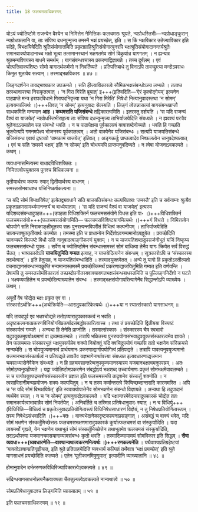 ```yaml
---
title: 18 फलचमसाधिकरणम्

---
```


योऽयं ज्योतिष्टोमे राजन्येन वैश्येन च निमित्तेन नैमित्तिकः फलचमसः श्रूयते, न्यग्रोधस्तिभीः—न्यग्रोधाङ्कुरान् न्यग्रोधफलानि वा, ताः संपिष्य दधन्युन्मृज्य तमस्मै भक्षं प्रयच्छेत्, इति । स किं भक्षविकार उतेज्याविकार इति संदेहे, बिभक्षयिषेदिति श्रुतिसंयोगात्तमिति प्रकृतग्राहिश्रुतिसंयोगात्पुनरपि भक्षश्रुतिसंयोगादानन्तर्यश्रुतेः समानवाक्योपादानाच्च भक्षो भूत्वा तत्समानस्थानं भक्षगतमेव सोमं विकुर्यान्न यागगतम् । न ह्यन्यत्र श्रुतमन्यविषयस्य बाधने समर्थम् । यागसंबन्धश्चास्य प्रकरणाद्विज्ञायते । तच्च दुर्बलम् । एवं चोत्पत्तिवाक्यशिष्टः सोमो यागादर्थकर्मणो न निवर्तिष्यते । प्रतिपत्तिबाधे तु विनाऽपि तावच्छ्रुत्या मन्दोऽपराधः किमुत श्रुतावेव सत्याम् । तस्माद्भक्षविकारः ॥ ४७ ॥

लिङ्गदर्शनेन तावद्भाष्यकार उपक्रमते । सति हीज्याविकारत्वे सौमिकभक्षसंबन्धोऽस्य लभ्यते । ततश्च तत्स्थानापत्त्या निराकृतत्वात् । ‘न गिरा गिरेति ब्रूयात्’ इ+++(इतिवदिति—‘ऐरं कृत्वोद्गेयम्’ इत्यनेन पाठप्राप्ते मन्त्र हरापदविधाने गिरापदनिवृत्त्या यथा ‘न गिरा मिरेति’ निषेधो नित्यानुवादस्तथा ‘न सोमम्’ इत्ययमपत्यिर्थः ।)+++तिवत् ‘न सोमम्’ इत्यनुवादः सेत्स्यति । लिङ्गं त्वेतन्नासत्यां यागसंबन्धप्राप्तौ साधकमिति मन्यमान **आह । कथमसति यजिसंबन्धे** तद्विकारत्वमिति । इतरस्तु दर्शयति । ‘स यदि राजन्यं वैश्यं वा याजयेत्’ न्यग्रोधस्तिभीराहृत्य ताः संपिष्य दधन्युन्मृज्य ताभिर्याजयेदिति संबध्यते । न ह्यवश्यं परत्रैव श्रुतेनाऽऽख्यातेन सह संबन्धो भवति । न च पाठापेक्षया पूर्वकालत्वं क्त्वाशब्देनोच्यते । भवति हि गच्छति भुक्त्वेत्यपि गमनमपेक्ष्य भोजनस्य पूर्वकालत्वम् । अतो वाक्येनैव यजिसंबन्धः । सत्यपि याजयतिसंबन्धे यजिसंबन्ध एवायं द्रष्टव्यो ‘ग्रामकामं याजयेत्’ इतिवत् । अङ्गकर्तुः प्राप्तत्वादेव निष्फलत्वेन चानुपदेश्यत्वात् । एवं च सति ‘तमस्मै भक्षम्’ इति ‘न सोमम्’ इति चोभयमपि प्राप्तमनुवदिष्यते । न त्वेषा योजनाऽवकल्पते । कथम् ।

व्यवधानात्तमित्यस्य बाधादविधिशक्तितः ।  
निमित्तत्वोपयुक्तस्य पुनश्च विधिकल्पना ॥  


तृतीयार्थश्च कल्प्यः स्याद् द्वितीयार्थस्य बाधनम् ।  
समस्तसोमबाधश्च यजिनिष्कर्षकल्पना ॥  


‘स यदि सोमं बिभक्षयिषेत्’ इत्येतद्व्यवधाने सति याजयतिसंबन्धः कल्पयितव्यः ‘तमस्तै’ इति च सर्वनाम्नः श्रुत्यैव प्रकृतग्रहणसामर्थ्यमानन्तर्यं च बाध्येयाताम् । ‘स यदि राजन्यं वैश्यं वा याजयेत्’ इत्यस्य यदिशब्दसंबन्धादुपहत+++(उपहता विधिशक्तिर्न फलचमससंयोगे विधत्त इति पा॰ ।)+++विधिशक्तिर्न फलचमससंयो+++(फलचमससंयोगामिति— फलचमसविशिष्टयागमित्यर्थः ।)+++गं विधत्ते । निमित्तत्वेन चोपयोगे सति निराकाङ्क्षीभूतस्य सतः पुनरत्यन्तविपरीतं विधित्वं कल्पनीयम् । ताभिर्याजयेदिति चात्यन्ताश्रुततृतीयार्थः कल्प्येत । तमस्मा इति च प्राधान्येन निर्देशोऽवगम्यमानोऽपह्नूयेत । प्रयच्छेदिति चानन्यपरे विस्पष्टे विधौ सति नानुवादत्वाङ्गीकरणं युक्तम् । न च याजयतिशब्दादुपसर्जनीभूतं यजिं निष्कृष्य फलचमससंबन्धो युक्तः । सर्वेण च ज्योतिष्टोमेन संबन्धात्समस्तं सोमं बाधित्वा तेनैव यागः क्रियेत सर्वं विरुद्धं चैतत् । भाष्यकारोऽपि **याजयितुमिति गम्यत** इत्याह, न याजयेदित्यनेन संबन्धम् । सूत्रकारोऽपि च ‘संस्कारस्य तदर्थत्वात्’ । इति हेतुमाह, न याजयतिसंबन्धादिति । तस्मादयुक्तमेतत् । अन्ये तु यागो हि प्रकृतोऽस्तीत्यतो वचनाद्यागसंबन्धानवकॢप्तिं मन्यमानास्तमस्मै प्रयच्छेत्किमर्थं प्रकरणाद्याजयितुमिति गम्यत इति वर्णयन्ति । तेषामपि तु समस्तसोमविकारत्वं तच्छब्दोपनीतस्ववाक्यावगतभक्षसंबन्धबाधस्तमिति च पुल्लिङ्गनिर्देशो न घटते । भक्ष्यव्यवहितेन च प्रयच्छेदित्याख्यातेन संबन्धः । तस्माद्भक्षसंयोगापरित्यागेनैव सिद्धान्तोऽपि व्याख्येयः । कथम् ।

अपूर्वो वैष चोद्येत भक्षः प्रकृत एव वा ।  
संस्कारोऽर्थक्रि+++(अर्थक्रियेति—आरादुपकारिकेत्यर्थः ।)+++या न स्यात्संस्कारो यागसाधनम् ॥  


यदि तावदपूर्व एव भक्षश्चोद्यते ततोऽप्यारादुपकारकत्वं न भवति । अदृष्टकल्पनात्प्रकरणविनियोगविप्रकर्षादसंबद्धोपकारित्वाच्च । तथा तं प्रयच्छेदिति द्वितीयया विस्पष्टं संस्कार्यत्वं गम्यते । अन्यथा हि तेनेति प्राप्नोति । तस्मात्संस्कारः । संस्कारस्य चैष स्वभावो यदुपयुक्तमुपयोक्ष्यमाणं वा द्रव्यमवलम्बते । तत्रापि भक्षितस्य पुनरुपयोगासंभवादुपयुक्तसंस्कारत्वमेव ज्ञायते । तेन फलचमसः संस्कारभूतं भक्षमुपसर्पन्नेव शक्यो नियोक्तुं यदि क्वचिदुपयोगं गच्छसि ततो भक्षणेन संस्क्रियसे नान्यथेति । स चोपयुज्यमानत्वं प्रार्थयमानः प्रकरणाद्यागोपयोगित्वं प्रतिपद्यते । तत्रापि यावत्यनुपयुज्यमानो यजमानभक्षसंस्कार्यत्वं न प्रतिपद्यते तावतैव यज्ञभागेनार्थापत्त्या संबध्यत इत्यवधारणाद्यजमान चमसाभ्यासेनैवैकेन संबध्यते । न हि ग्रहचमसान्तरेष्वनुपयुज्यमानस्यास्य यजमानभक्षत्वमनुपपन्नम् । अतः सोमोऽप्यनुग्रहीष्यते । यद्वा ज्योतिष्टोमप्रकरणेन संबद्धोऽयं भक्षशब्द उच्चार्यमाणः प्रकृतं सोमभक्षमेवावलम्बते । स च यागोपयुक्तद्रव्यशेषसंस्कारत्वेन प्रज्ञात इति फलचमसमपि तादृशमेव संस्कर्तुं शक्नोति । न त्वसाविदानीमन्यप्रयोजनः शक्यः कल्पयितुम् । न च तस्य कर्मान्तरत्वे किंचिच्छब्दान्तरादि कारणमस्ति । अपि च ‘स यदि सोमं बिभक्षयिषेत्’ इति स्ववाक्योपात्तेनैव सोमभक्षणेन संबन्धो विज्ञायते । अन्यथा हि तदुपादानं व्यर्थमेव स्यात् । न च ‘न सोमम्’ इत्यनुवादोऽवकल्पते । यदि भक्षान्तरमेवेदमारादुपकारकं चोद्येत ततः समानकार्यत्वाभावान्नैव सोमं निवर्तयेत् । अनिवर्तिते च तस्मिन्न प्रतिषेधानुवादः स्यात् । न च विधिर्यु+++(विधिरिति—विधित्वं च प्रकृतेऽनुवादप्रतियोगित्वरूपं विधिनिषेधसाधारणं विज्ञेयं, न तु निषेधप्रतियोगित्वरूपम् । तस्य निषेधेऽसंभवादिति ।)+++क्तः । वाक्यभेदानेकादृष्टकल्पनाप्रसङ्गात् । असंबद्धं च वाक्यं भवेत्, यदि सोमं भक्षणेन संस्कर्तुमिच्छेत्ततः फलचमसभक्षणमारादुपकारकं कुर्यात्फलचमसं वा संस्कुर्यादिति । यदा त्वयमर्थो गृह्यते, येन भक्षणेन यथाभूतं सोमं संस्कर्तुमिच्छेत्तेन तथाभूतमेव फलचमसं संस्कुर्यादिति, तदाऽर्थापत्त्या यजमानचमसयागाम्यामसंबन्धः कृतो भवति । तस्मादिज्यायामयं सोमविकार इति सिद्धम् । **सैषा व्यवधा+++(व्यवधारणेति—वाक्यान्यथात्वकरणमित्यर्थः ।)+++रणकल्पनेति** । यथैवाश्वप्रतिग्रहेष्टयां ‘यावतोऽश्वान्प्रतिगृह्णीयात्, इति श्रुते प्रतिग्राहयेदिति व्यवधार्य कल्पितं तथैवात्र ‘भक्षं प्रयच्छेत्’ इति श्रुते यागसाधनं प्रयच्छेदिति कल्प्यते । एतेन ‘पूतीकानमिषुणुयात्’ इत्यादीनि व्याख्यातानि ॥ ४८ ॥

होमानुवादेन दर्भतरुणकविधिरिज्याविकारत्वेऽवकल्पते ॥ ४९ ॥

संदिग्धयागसाधनोन्नयनैकवाक्यता चैतत्तुल्यत्वेऽवकल्पते नान्यथात्वे ॥ ५० ॥

सोमप्रतिषेधानुवादश्च लिङ्गमिति व्याख्यातम् ॥ ५१ ॥

इति फलचमसाधिकरणम् ॥ १९ ॥
